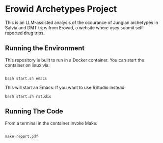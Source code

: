 Erowid Archetypes Project
=========================

This is an LLM-assisted analysis of the occurance of Jungian archetypes in
Salvia and DMT trips from Erowid, a website where uses submit self-reported
drug trips.

Running the Environment
-----------------------

This repository is built to run in a Docker container. You can start the
container on linux via:

```

bash start.sh emacs

```

This will start an Emacs. If you want to use RStudio instead:

```
bash start.sh rstudio

```

Running The Code
----------------

From a terminal in the container invoke Make:

```

make report.pdf

```
